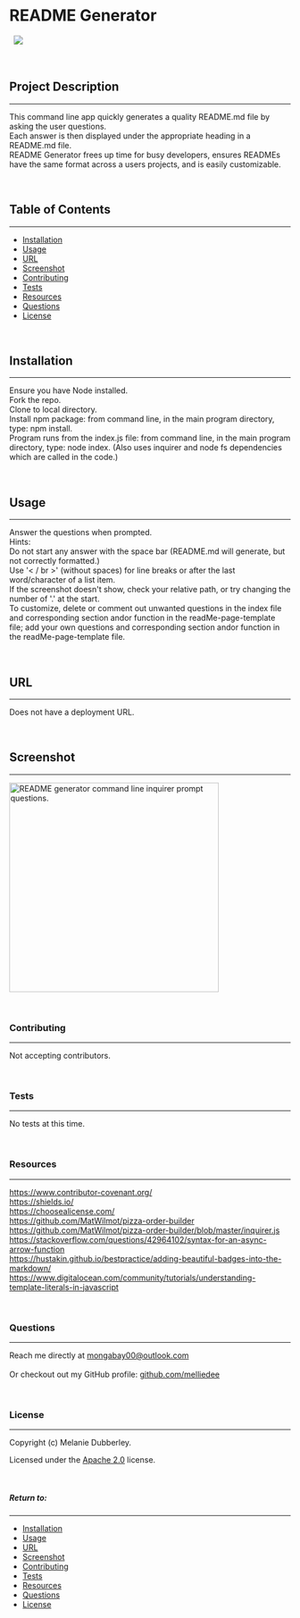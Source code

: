 
# **README Generator**
&nbsp;
<img src="https://img.shields.io/badge/license-Apache_2.0-blue.svg">

&nbsp;

## **Project Description**
***
This command line app quickly generates a quality README.md file by asking the user questions.</br>Each answer is then displayed under the appropriate heading in a README.md file.</br>README Generator frees up time for  busy developers, ensures READMEs have the same format across a users projects, and is easily customizable.

&nbsp;


## Table of Contents
***
* [Installation](#installation)
* [Usage](#usage)
* [URL](#url)
* [Screenshot](#screenshot)
* [Contributing](#contributing)
* [Tests](#tests)
* [Resources](#resources)
* [Questions](#questions)
* [License](#license)

&nbsp;


## **Installation**
***
Ensure you have Node installed.</br>Fork the repo.</br>Clone to local directory.</br>Install npm package: from command line, in the main program directory, type: npm install.</br>Program runs from the index.js file: from command line, in the main program directory, type: node index. (Also uses inquirer and node fs dependencies which are called in the code.)

&nbsp;


## **Usage**
***
Answer the questions when prompted.</br>Hints:</br>Do not start any answer with the space bar (README.md will generate, but not correctly formatted.)</br>Use '< / br >' (without spaces) for line breaks or after the last word/character of a list item.</br>If the screenshot doesn't show, check your relative path, or try changing the number of '.' at the start.</br>To customize, delete or comment out unwanted questions in the index file and corresponding section andor function in the readMe-page-template file; add your own questions and corresponding section andor function in the readMe-page-template file.

&nbsp;


## **URL**
***
Does not have a deployment URL.

&nbsp;


## **Screenshot**
***

<img src="../assets/images/screenShot.png" width="375" height="375" alt="README generator command line inquirer prompt questions.">

&nbsp;




### **Contributing**
***
Not accepting contributors.

&nbsp;


### **Tests**
***
No tests at this time.

&nbsp;

### **Resources**
***

  https://www.contributor-covenant.org/</br>https://shields.io/</br>https://choosealicense.com/</br>https://github.com/MatWilmot/pizza-order-builder</br>https://github.com/MatWilmot/pizza-order-builder/blob/master/inquirer.js</br>https://stackoverflow.com/questions/42964102/syntax-for-an-async-arrow-function</br>https://hustakin.github.io/bestpractice/adding-beautiful-badges-into-the-markdown/</br>https://www.digitalocean.com/community/tutorials/understanding-template-literals-in-javascript
  

&nbsp;


### **Questions**
***
Reach me directly at  mongabay00@outlook.com </br>  
Or checkout out my GitHub profile:  [github.com/melliedee](https://github.com/melliedee)

&nbsp;


### **License**
***
Copyright (c) Melanie Dubberley. 

Licensed under the [Apache 2.0](https://choosealicense.com/licenses) license.
    
&nbsp;
      
 



##### Return to:
***
* [Installation](#installation)
* [Usage](#usage)
* [URL](#url)
* [Screenshot](#screenshot)
* [Contributing](#contributing)
* [Tests](#tests)
* [Resources](#resources)
* [Questions](#questions)
* [License](#license)

&nbsp;


